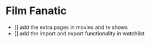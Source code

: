 # Film Fanatic

- [] add the extra pages in movies and tv shows
- [] add the import and export functionality in watchlist
